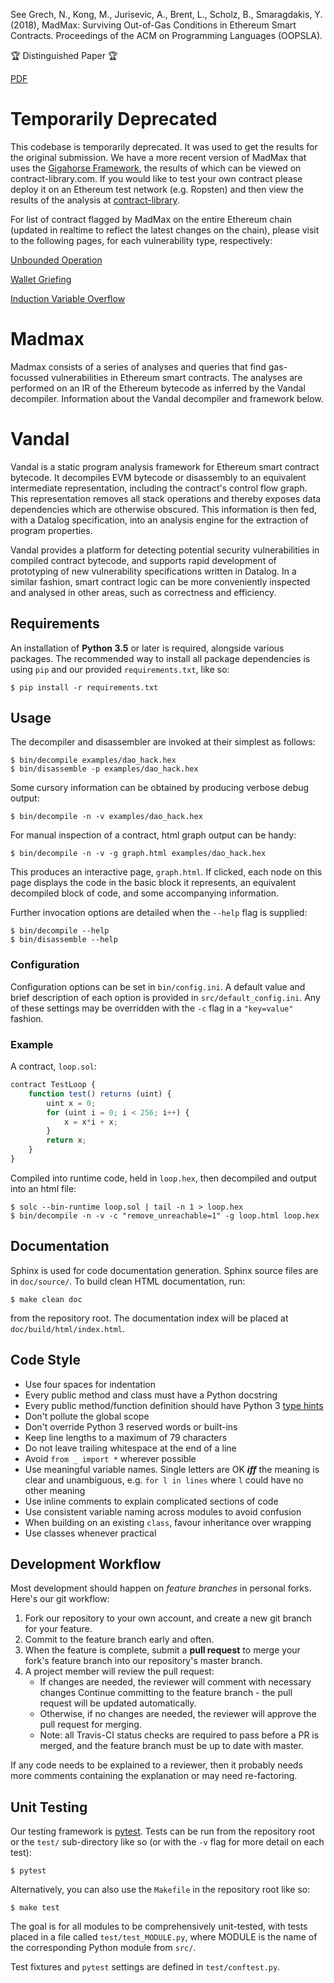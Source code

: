 See Grech, N., Kong, M., Jurisevic, A., Brent, L., Scholz, B., Smaragdakis, Y. (2018),
MadMax: Surviving Out-of-Gas Conditions in Ethereum Smart Contracts.
Proceedings of the ACM on Programming Languages (OOPSLA).

🏆 Distinguished Paper 🏆

[PDF](https://www.nevillegrech.com/assets/pdf/madmax-oopsla18.pdf)

# Temporarily Deprecated
This codebase is temporarily deprecated. It was used to get the results for the original submission. We have a more recent version of MadMax that uses the [Gigahorse Framework](https://www.nevillegrech.com/assets/pdf/gigahorse-icse.pdf), the results of which can be viewed on contract-library.com. If you would like to test your own contract please deploy it on an Ethereum test network (e.g. Ropsten) and then view the results of the analysis at [contract-library](https://contract-library.com/).

    
For list of contract flagged by MadMax on the entire Ethereum chain (updated in realtime to reflect the latest changes on the chain), please visit to the following pages, for each vulnerability type, respectively:

[Unbounded Operation](https://contract-library.com/?w=DoS%20(Unbounded%20Operation))

[Wallet Griefing](https://contract-library.com/?w=DoS%20(Wallet%20Griefing))

[Induction Variable Overflow](https://contract-library.com/?w=DoS%20(Induction%20Variable%20Overflow))




# Madmax 
Madmax consists of a series of analyses and queries that find gas-focussed vulnerabilities in Ethereum smart contracts. The analyses are performed on an IR of the Ethereum bytecode as inferred by the Vandal decompiler. Information about the Vandal decompiler and framework below.


# Vandal

Vandal is a static program analysis framework for Ethereum smart contract
bytecode. It decompiles EVM bytecode or disassembly to an
equivalent intermediate representation, including the contract's control
flow graph. This representation removes all stack operations and
thereby exposes data dependencies which are otherwise obscured.
This information is then fed, with a Datalog specification, into an analysis
engine for the extraction of program properties.

Vandal provides a platform for detecting potential security vulnerabilities
in compiled contract bytecode, and supports rapid development of prototyping
of new vulnerability specifications written in Datalog.
In a similar fashion, smart contract logic can be more conveniently inspected
and analysed in other areas, such as correctness and efficiency.

## Requirements

An installation of **Python 3.5** or later is required, alongside various
packages. The recommended way to install all package dependencies is using
`pip` and our provided `requirements.txt`, like so:

```
$ pip install -r requirements.txt
```


## Usage

The decompiler and disassembler are invoked at their simplest as follows:

```
$ bin/decompile examples/dao_hack.hex
$ bin/disassemble -p examples/dao_hack.hex
```

Some cursory information can be obtained by producing verbose debug output:

```
$ bin/decompile -n -v examples/dao_hack.hex
```

For manual inspection of a contract, html graph output can be handy:

```
$ bin/decompile -n -v -g graph.html examples/dao_hack.hex
```

This produces an interactive page, `graph.html`. If clicked, each node on this
page displays the code in the basic block it represents, an equivalent
decompiled block of code, and some accompanying information.


Further invocation options are detailed when the `--help` flag is supplied:

```
$ bin/decompile --help
$ bin/disassemble --help
```

### Configuration

Configuration options can be set in `bin/config.ini`. A default value and brief
description of each option is provided in `src/default_config.ini`. Any of
these settings may be overridden with the `-c` flag in a `"key=value"` fashion.

### Example

A contract, `loop.sol`:
```javascript
contract TestLoop {
    function test() returns (uint) {
        uint x = 0;
        for (uint i = 0; i < 256; i++) {
            x = x*i + x;
        }
        return x;
    }
}
```

Compiled into runtime code, held in `loop.hex`, then decompiled
and output into an html file:
```
$ solc --bin-runtime loop.sol | tail -n 1 > loop.hex
$ bin/decompile -n -v -c "remove_unreachable=1" -g loop.html loop.hex
```


## Documentation

Sphinx is used for code documentation generation. Sphinx source files are in
`doc/source/`. To build clean HTML documentation, run:

```
$ make clean doc
```

from the repository root. The documentation index will be placed at
`doc/build/html/index.html`.


## Code Style

- Use four spaces for indentation
- Every public method and class must have a Python docstring
- Every public method/function definition should have Python 3
  [type hints](https://docs.python.org/3/library/typing.html)
- Don't pollute the global scope
- Don't override Python 3 reserved words or built-ins
- Keep line lengths to a maximum of 79 characters
- Do not leave trailing whitespace at the end of a line
- Avoid `from _ import *` wherever possible
- Use meaningful variable names. Single letters are OK ***iff*** the meaning is
  clear and unambiguous, e.g. `for l in lines` where `l` could have no other
  meaning
- Use inline comments to explain complicated sections of code
- Use consistent variable naming across modules to avoid confusion
- When building on an existing `class`, favour inheritance over wrapping
- Use classes whenever practical

## Development Workflow

Most development should happen on *feature branches* in personal forks. Here's
our git workflow:

1. Fork our repository to your own account, and create a new git branch for
   your feature.
2. Commit to the feature branch early and often.
3. When the feature is complete, submit a **pull request** to merge your fork's
   feature branch into our repository's master branch.
4. A project member will review the pull request:
    - If changes are needed, the reviewer will comment with necessary changes
      Continue committing to the feature branch - the pull request will be
      updated automatically.
    - Otherwise, if no changes are needed, the reviewer will approve the pull
      request for merging.
    - Note: all Travis-CI status checks are required to pass before a PR is
      merged, and the feature branch must be up to date with master.

If any code needs to be explained to a reviewer, then it probably needs
more comments containing the explanation or may need re-factoring.

## Unit Testing

Our testing framework is [pytest](http://doc.pytest.org/). Tests can be run
from the repository root or the `test/` sub-directory like so (or with the `-v`
flag for more detail on each test):

```
$ pytest
```

Alternatively, you can also use the `Makefile` in the repository root like so:

```
$ make test
```

The goal is for all modules to be comprehensively unit-tested, with tests
placed in a file called `test/test_MODULE.py`, where MODULE is the name of the
corresponding Python module from `src/`.

Test fixtures and `pytest` settings are defined in `test/conftest.py`.
